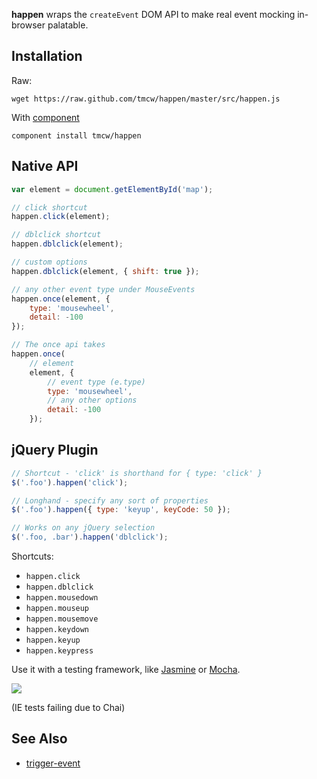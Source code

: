 **happen** wraps the `createEvent` DOM API to make real
event mocking in-browser palatable.

## Installation

Raw:

    wget https://raw.github.com/tmcw/happen/master/src/happen.js

With [component](https://github.com/component/component)

    component install tmcw/happen

## Native API

```javascript
var element = document.getElementById('map');

// click shortcut
happen.click(element);

// dblclick shortcut
happen.dblclick(element);

// custom options
happen.dblclick(element, { shift: true });

// any other event type under MouseEvents
happen.once(element, {
    type: 'mousewheel',
    detail: -100
});

// The once api takes
happen.once(
    // element
    element, {
        // event type (e.type)
        type: 'mousewheel',
        // any other options
        detail: -100
    });
```

## jQuery Plugin

```javascript
// Shortcut - 'click' is shorthand for { type: 'click' }
$('.foo').happen('click');

// Longhand - specify any sort of properties
$('.foo').happen({ type: 'keyup', keyCode: 50 });

// Works on any jQuery selection
$('.foo, .bar').happen('dblclick');
```

Shortcuts:

* `happen.click`
* `happen.dblclick`
* `happen.mousedown`
* `happen.mouseup`
* `happen.mousemove`
* `happen.keydown`
* `happen.keyup`
* `happen.keypress`

Use it with a testing framework, like [Jasmine](http://pivotal.github.com/jasmine/)
or [Mocha](http://visionmedia.github.com/mocha/).

[![](http://ci.testling.com/tmcw/happen.png)](http://ci.testling.com/tmcw/happen)

(IE tests failing due to Chai)

## See Also

* [trigger-event](https://github.com/adamsanderson/trigger-event)
